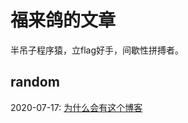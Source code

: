 # 福来鸽的文章

半吊子程序猿，立flag好手，间歇性拼搏者。

## random

2020-07-17: [为什么会有这个博客](./Content/random_200717_start_up.markdown)
